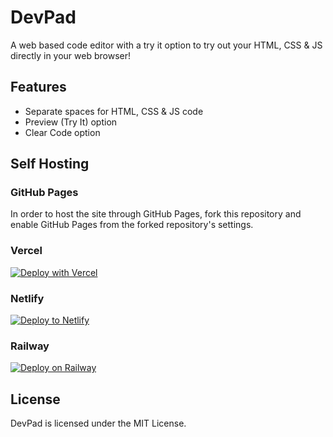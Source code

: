 # DevPad
A web based code editor with a try it option to try out your HTML, CSS & JS directly in your web browser! 
## Features
- Separate spaces for HTML, CSS & JS code
- Preview (Try It) option
- Clear Code option
## Self Hosting
### GitHub Pages
In order to host the site through GitHub Pages, fork this repository and enable GitHub Pages from the forked repository's settings. 
### Vercel
[![Deploy with Vercel](https://vercel.com/button)](https://vercel.com/new/clone?repository-url=https%3A%2F%2Fgithub.com%2Fni5arga%2FDevPad)
### Netlify
[![Deploy to Netlify](https://www.netlify.com/img/deploy/button.svg)](https://app.netlify.com/start/deploy?repository=https://github.com/ni5arga/DevPad/)
### Railway
[![Deploy on Railway](https://railway.app/button.svg)](https://railway.app/template/C1Vonv)
## License
DevPad is licensed under the MIT License.
